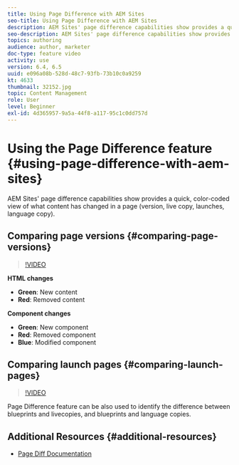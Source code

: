 ```yaml
---
title: Using Page Difference with AEM Sites
seo-title: Using Page Difference with AEM Sites
description: AEM Sites' page difference capabilities show provides a quick, color-coded view of what content has changed in a page (version, live copy, launches, language copy).
seo-description: AEM Sites' page difference capabilities show provides a quick, color-coded view of what content has changed in a page (version, live copy, launches, language copy).
topics: authoring
audience: author, marketer
doc-type: feature video
activity: use
version: 6.4, 6.5
uuid: e096a08b-528d-48c7-93fb-73b10c0a9259
kt: 4633
thumbnail: 32152.jpg
topic: Content Management
role: User
level: Beginner
exl-id: 4d365957-9a5a-44f8-a117-95c1c0dd757d
---
```

# Using the Page Difference feature {#using-page-difference-with-aem-sites}

AEM Sites' page difference capabilities show provides a quick, color-coded view of what content has changed in a page (version, live copy, launches, language copy).

## Comparing page versions {#comparing-page-versions}

>[!VIDEO](https://video.tv.adobe.com/v/32152?quality=12&learn=on)

**HTML changes**

* **Green**: New content
* **Red**: Removed content

**Component changes**

* **Green**: New component
* **Red**: Removed component
* **Blue**: Modified component

## Comparing launch pages {#comparing-launch-pages}

>[!VIDEO](https://video.tv.adobe.com/v/17746?quality=12&learn=on)

Page Difference feature can be also used to identify the difference between blueprints and livecopies, and blueprints and language copies.

## Additional Resources {#additional-resources}

* [Page Diff Documentation](https://experienceleague.adobe.com/docs/experience-manager-65/authoring/siteandpage/page-diff.html)
